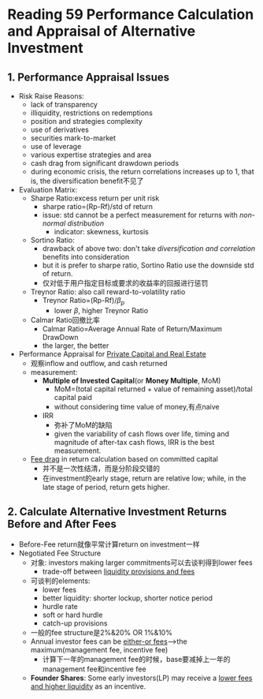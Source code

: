 # Reading 59 Performance Calculation and Appraisal of Alternative Investment

## 1. Performance Appraisal Issues

- Risk Raise Reasons:
  - lack of transparency
  - illiquidity, restrictions on redemptions
  - position and strategies complexity
  - use of derivatives
  - securities mark-to-market
  - use of leverage
  - various expertise strategies and area
  - cash drag from significant drawdown periods
  - during economic crisis, the return correlations increases up to 1, that is, the diversification benefit不见了
- Evaluation Matrix:
  - Sharpe Ratio:excess return per unit risk
    - sharpe ratio=(Rp-Rf)/std of return
    - issue: std cannot be a perfect measurement for returns with *non-normal distribution*
      - indicator: skewness, kurtosis
  - Sortino Ratio:
    - drawback of above two: don't take *diversification and correlation* benefits into consideration
    - but it is prefer to sharpe ratio, Sortino Ratio use the downside std of return.
    - 仅对低于用户指定目标或要求的收益率的回报进行惩罚
  - Treynor Ratio: also call reward-to-volatility ratio
    - Treynor Ratio=(Rp-Rf)/$\beta_p$
      - lower $\beta$, higher Treynor Ratio
  - Calmar Ratio回撤比率
    - Calmar Ratio=Average Annual Rate of Return/Maximum DrawDown
    - the larger, the better
- Performance Appraisal for <u>Private Capital and Real Estate</u>
  - 观察inflow and outflow, and cash returned
  - measurement:
    - **Multiple of Invested Capital**(or **Money Multiple**, MoM)
      - MoM=(total capital returned + value of remaining asset)/total capital paid
      - without considering time value of money,有点naive
    - IRR
      - 弥补了MoM的缺陷
      - given the variability of cash flows over life, timing and magnitude of after-tax cash flows, IRR is the best measurement.
  - <u>Fee drag</u> in return calculation based on committed capital
    - 并不是一次性结清，而是分阶段交错的
    - 在investment的early stage, return are relative low; while, in the late stage of period, return gets higher.

## 2. Calculate Alternative Investment Returns Before and After Fees

- Before-Fee return就像平常计算return on investment一样
- Negotiated Fee Structure
  - 对象: investors making larger commitments可以去谈判得到lower fees
    - trade-off between <u>liquidity provisions and fees</u>
  - 可谈判的elements:
    - lower fees
    - better liquidity: shorter lockup, shorter notice period
    - hurdle rate
    - soft or hard hurdle
    - catch-up provisions
  - 一般的fee structure是2%&20% OR 1%&10%
  - Annual investor fees can be <u>either-or fees</u>-->the maximum(management fee, incentive fee)
    - 计算下一年的management fee的时候，base要减掉上一年的management fee和incentive fee
  - **Founder Shares**: Some early investors(LP) may receive a <u>lower fees and higher liquidity</u> as an incentive.